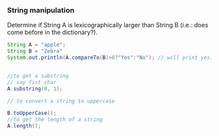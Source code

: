 ### String manipulation

Determine if String A is lexicographically larger than  String B (i.e.: does  come before  in the dictionary?).

```Java
String A = "apple";
String B = "Zebra"
System.out.println(A.compareTo(B)>0?"Yes":"No"); // will print yes.


//to get a substring
// say fist char
A.substring(0, 1);

// to convert a string to uppercase

B.toUpperCase();
//to get the length of a string
A.length();

```
